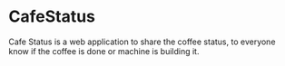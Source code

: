 # CafeStatus
Cafe Status is a web application to share the coffee status, to everyone know if the coffee is done or machine is building it.
